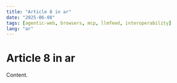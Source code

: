 ```yaml
---
title: "Article 8 in ar"
date: "2025-06-08"
tags: [agentic-web, browsers, mcp, llmfeed, interoperability]
lang: "ar"
---
```


# Article 8 in ar

Content.
